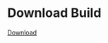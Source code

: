 
# Download Build
[Download](https://github.com/Carmelosmexy1/Zoid-Updated/releases/tag/Download)
          


























































































